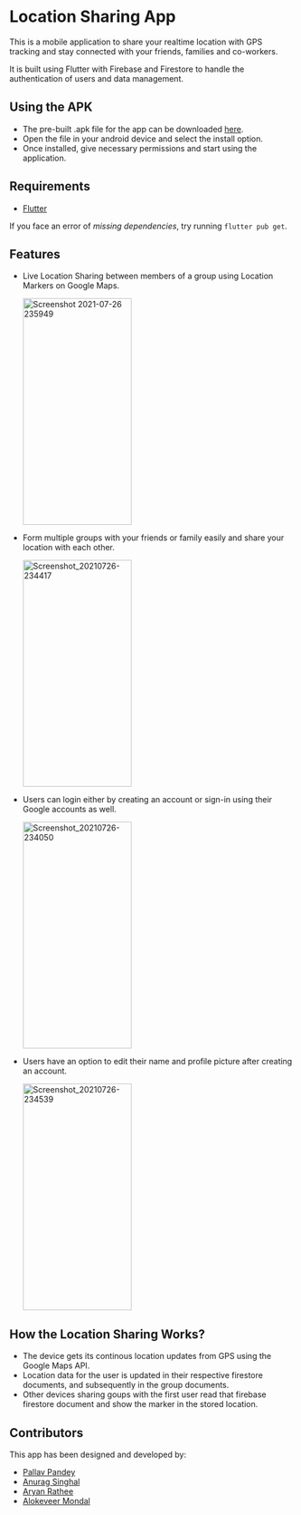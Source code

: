 # Location Sharing App
This is a mobile application to share your realtime location with GPS tracking and stay connected with your friends, families and co-workers.

It is built using Flutter with Firebase and Firestore to handle the authentication of users and data management.


## Using the APK
- The pre-built .apk file for the app can be downloaded [here](https://drive.google.com/file/d/11gRFkX5z8_vxo-lSKzv3d1zy6IYXc863/view?usp=sharing).
- Open the file in your android device and select the install option.
- Once installed, give necessary permissions and start using the application.


## Requirements
- [Flutter](https://flutter.dev/docs/get-started/install)

If you face an error of *missing dependencies*, try running `flutter pub get`.


## Features
  - Live Location Sharing between members of a group using Location Markers on Google Maps.

    <img width="192" height="400" alt="Screenshot 2021-07-26 235949" src="https://user-images.githubusercontent.com/62967830/127062784-02cc9551-1f45-4826-9987-e38dd3f20a16.png">
  - Form multiple groups with your friends or family easily and share your location with each other.

    <img width="192" height="400" alt="Screenshot_20210726-234417" src="https://user-images.githubusercontent.com/62967830/127062963-eeb74747-5530-43b9-a2fb-e1d8696a188e.png">
  - Users can login either by creating an account or sign-in using their Google accounts as well.

    <img width="192" height="400" alt="Screenshot_20210726-234050" src="https://user-images.githubusercontent.com/62967830/127063108-cdb63c0d-c826-4e3e-9713-fa213cc430ab.png">
  - Users have an option to edit their name and profile picture after creating an account.

    <img width="192" height="400" alt="Screenshot_20210726-234539" src="https://user-images.githubusercontent.com/62967830/127063209-bc53a1b3-2c06-4a67-a732-a19a785564c1.png">


## How the Location Sharing Works?
- The device gets its continous location updates from GPS using the Google Maps API.
- Location data for the user is updated in their respective firestore documents, and subsequently in the group documents.
- Other devices sharing goups with the first user read that firebase firestore document and show the marker in the stored location.


## Contributors
  This app has been designed and developed by:
  - [Pallav Pandey](https://github.com/pallavpp)
  - [Anurag Singhal](https://github.com/Anu8690)
  - [Aryan Rathee](https://github.com/aryanrathee)
  - [Alokeveer Mondal](https://github.com/alokeveermondal)
